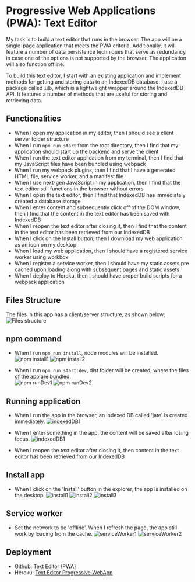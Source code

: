 # Progressive Web Applications (PWA): Text Editor

My task is to build a text editor that runs in the browser. The app will be a single-page application that meets the PWA criteria. Additionally, it will feature a number of data persistence techniques that serve as redundancy in case one of the options is not supported by the browser. The application will also function offline.

To build this text editor, I start with an existing application and implement methods for getting and storing data to an IndexedDB database. I use a package called `idb`, which is a lightweight wrapper around the IndexedDB API. It features a number of methods that are useful for storing and retrieving data.

## Functionalities

- When I open my application in my editor, then I should see a client server folder structure
- When I run `npm run start` from the root directory, then I find that my application should start up the backend and serve the client
- When I run the text editor application from my terminal, then I find that my JavaScript files have been bundled using webpack
- When I run my webpack plugins, then I find that I have a generated HTML file, service worker, and a manifest file
- When I use next-gen JavaScript in my application, then I find that the text editor still functions in the browser without errors
- When I open the text editor, then I find that IndexedDB has immediately created a database storage
- When I enter content and subsequently click off of the DOM window, then I find that the content in the text editor has been saved with IndexedDB
- When I reopen the text editor after closing it, then I find that the content in the text editor has been retrieved from our IndexedDB
- When I click on the Install button, then I download my web application as an icon on my desktop
- When I load my web application, then I should have a registered service worker using workbox
- When I register a service worker, then I should have my static assets pre cached upon loading along with subsequent pages and static assets
- When I deploy to Heroku, then I should have proper build scripts for a webpack application

## Files Structure

The files in this app has a client/server structure, as shown below:\
![Files structure](./screenshots/fileStructure.png)

## npm command

- When I run `npm run install`, node modules will be installed.\
  ![npm install1](./screenshots/npmInstall1.png)
  ![npm install2](./screenshots/npmInstall2.png)

- When I run `npm run start:dev`, dist folder will be created, where the files of the app are bundled.\
  ![npm runDev1](./screenshots/npmRunDev1.png)
  ![npm runDev2](./screenshots/npmRunDev2.png)

## Running application

- When I run the app in the browser, an indexed DB called 'jate' is created immediately.
  ![indexedDB1](./screenshots/indexedDB1.png)

- When I enter something in the app, the content will be saved after losing focus.
  ![indexedDB1](./screenshots/indexedDB1.png)

- When I reopen the text editor after closing it, then content in the text editor has been retrieved from our IndexedDB

## Install app

- When I click on the 'Install' button in the explorer, the app is installed on the desktop.
  ![install1](./screenshots/install1.png)
  ![install2](./screenshots/install2.png)
  ![install3](./screenshots/install3.png)

## Service worker

- Set the network to be 'offline'. When I refresh the page, the app still work by loading from the cache.
  ![serviceWorker1](./screenshots/serviceWorker1.png)
  ![serviceWorker2](./screenshots/serviceWorker2.png)

## Deployment

- Github: [Text Editor (PWA)](https://github.com/cckinwest/Week19-TextEditor-ProgressiveWebApplication)
- Heroku: [Text Editor Progressive WebApp](https://text-editor-progressive-webapp-b38e709de455.herokuapp.com/)
